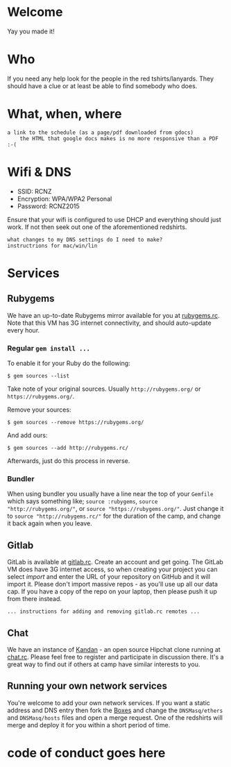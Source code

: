 
# Welcome

Yay you made it!

# Who

If you need any help look for the people in the red tshirts/lanyards. They should have a clue or at least be able to find somebody who does.


# What, when, where

```
a link to the schedule (as a page/pdf downloaded from gdocs)
    the HTML that google docs makes is no more responsive than a PDF :-(
```

# Wifi & DNS

* SSID: RCNZ
* Encryption: WPA/WPA2 Personal
* Password: RCNZ2015

Ensure that your wifi is configured to use DHCP and everything should just work.  If not then seek out one of the aforementioned redshirts.

```
what changes to my DNS settings do I need to make?
instructrions for mac/win/lin
```
# Services

## Rubygems

We have an up-to-date Rubygems mirror available for you at [rubygems.rc](http://rubygems.rc/).  Note that this VM has 3G internet connectivity, and should auto-update every hour.

### Regular `gem install ...`

To enable it for your Ruby do the following:

```shell
$ gem sources --list
```

Take note of your original sources.  Usually `http://rubygems.org/` or `https://rubygems.org/`.

Remove your sources:

```shell
$ gem sources --remove https://rubygems.org/
```

And add ours:

```shell
$ gem sources --add http://rubygems.rc/
```

Afterwards, just do this process in reverse.

### Bundler

When using bundler you usually have a line near the top of your `Gemfile` which says something like; `source :rubygems`, `source "http://rubygems.org/"`, or `source "https://rubygems.org/"`.  Just change it to `source "http://rubygems.rc/"` for the duration of the camp, and change it back again when you leave.


## Gitlab

GitLab is available at [gitlab.rc](http://gitlab.rc/).  Create an account and get going.  The GitLab VM does have 3G internet access, so when creating your project you can select *import* and enter the URL of your repository on GitHub and it will import it.  Please don't import massive repos - as you'll use up all our data cap.  If you have a copy of the repo on your laptop, then please push it up from there instead.

```
... instructions for adding and removing gitlab.rc remotes ...
```

## Chat

We have an instance of [Kandan](http://kandanapp.com) - an open source Hipchat clone running at [chat.rc](http://chat.rc/).  Please feel free to register and participate in discussion there. It's a great way to find out if others at camp have similar interests to you.

## Running your own network services

You're welcome to add your own network services.  If you want a static address and DNS entry then fork the [Boxes](http://gitlab.rc/nzruby/boxes) and change the `DNSMasq/ethers` and `DNSMasq/hosts` files and open a merge request.  One of the redshirts will merge and deploy it for you within a short period of time.

# code of conduct goes here
